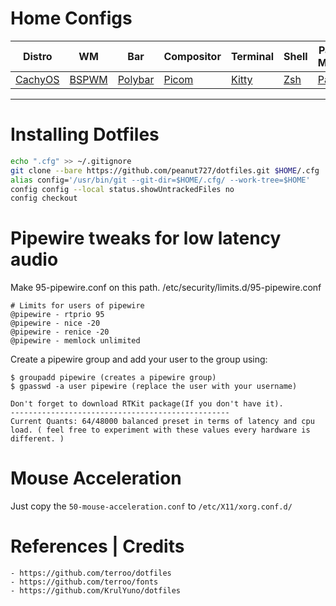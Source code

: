 # Home Configs

|Distro|WM|Bar|Compositor|Terminal|Shell|Package Manager|
|------|------|------|------|------|------|------|
|[CachyOS](https://cachyos.org/)|[BSPWM](https://github.com/baskerville/bspwm)|[Polybar](https://github.com/polybar/polybar)|[Picom](https://github.com/Arian8j2/picom)|[Kitty](https://github.com/kovidgoyal/kitty)|[Zsh](https://github.com/zsh-users/zsh)|[Paru](https://github.com/Morganamilo/paru)|

---

# Installing Dotfiles
```bash
echo ".cfg" >> ~/.gitignore
git clone --bare https://github.com/peanut727/dotfiles.git $HOME/.cfg
alias config='/usr/bin/git --git-dir=$HOME/.cfg/ --work-tree=$HOME'
config config --local status.showUntrackedFiles no
config checkout
```







# Pipewire tweaks for low latency audio

Make 95-pipewire.conf on this path.
/etc/security/limits.d/95-pipewire.conf
```
# Limits for users of pipewire
@pipewire - rtprio 95
@pipewire - nice -20
@pipewire - renice -20
@pipewire - memlock unlimited
```
Create a pipewire group and add your user to the group using:
```
$ groupadd pipewire (creates a pipewire group)
$ gpasswd -a user pipewire (replace the user with your username)

Don't forget to download RTKit package(If you don't have it).
-------------------------------------------------
Current Quants: 64/48000 balanced preset in terms of latency and cpu load. ( feel free to experiment with these values every hardware is different. )
```
# Mouse Acceleration
  
  Just copy the `50-mouse-acceleration.conf` to ``/etc/X11/xorg.conf.d/``

# References | Credits
```
- https://github.com/terroo/dotfiles
- https://github.com/terroo/fonts
- https://github.com/KrulYuno/dotfiles
```
